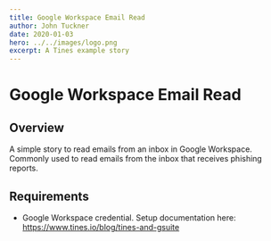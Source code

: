 ```yaml
---
title: Google Workspace Email Read
author: John Tuckner
date: 2020-01-03
hero: ../../images/logo.png
excerpt: A Tines example story
---
```


# Google Workspace Email Read
## Overview

A simple story to read emails from an inbox in Google Workspace. Commonly used to read emails from the inbox that receives phishing reports.

## Requirements

+ Google Workspace credential. Setup documentation here: https://www.tines.io/blog/tines-and-gsuite